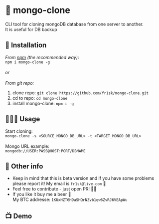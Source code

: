 # 💾 mongo-clone
CLI tool for cloning mongoDB database from one server to another. <br>
It is useful for DB backup 

## 🔧 Installation
*From [npm](http://npmjs.org) (the recommended way)*:<br>
`npm i mongo-clone -g`<br><br>
_or_<br><br>
*From git repo:*
1. clone repo: ```git clone https://github.com/fr1sk/mongo-clone.git```
2. cd to repo: ```cd mongo-clone```
3. install mongo-clone: ```npm i -g```

## 👨🏻‍💻 Usage
Start cloning: <br>
```mongo-clone -s <SOURCE_MONGO_DB_URL> -t <TARGET_MONGO_DB_URL>```<br><br>
Mongo URL example: <br>
```mongodb://USER:PASS@HOST:PORT/DBNAME```

## 🔎 Other info
* Keep in mind that this is beta version and if you have some problems please report it! My email is `fr1sk@live.com` 📧
* Feel free to contribute - just open PR! 👋🏻 
* If you like it buy me a beer 🍺 <br>
My BTC addresse: `1KUxHZT6H9aSHQrNZvb1qw6ZvRJ6VEApWu`

## 📺 Demo
